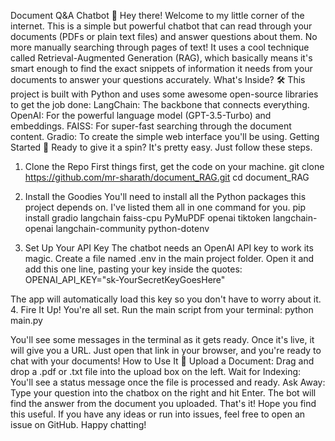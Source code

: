 Document Q&A Chatbot 🧠
Hey there! Welcome to my little corner of the internet. This is a simple but powerful chatbot that can read through your documents (PDFs or plain text files) and answer questions about them. No more manually searching through pages of text!
It uses a cool technique called Retrieval-Augmented Generation (RAG), which basically means it's smart enough to find the exact snippets of information it needs from your documents to answer your questions accurately.
What's Inside? 🛠️
This project is built with Python and uses some awesome open-source libraries to get the job done:
LangChain: The backbone that connects everything.
OpenAI: For the powerful language model (GPT-3.5-Turbo) and embeddings.
FAISS: For super-fast searching through the document content.
Gradio: To create the simple web interface you'll be using.
Getting Started 🚀
Ready to give it a spin? It's pretty easy. Just follow these steps.
1. Clone the Repo
First things first, get the code on your machine.
git clone https://github.com/mr-sharath/document_RAG.git
cd document_RAG


2. Install the Goodies
You'll need to install all the Python packages this project depends on. I've listed them all in one command for you.
pip install gradio langchain faiss-cpu PyMuPDF openai tiktoken langchain-openai langchain-community python-dotenv


3. Set Up Your API Key
The chatbot needs an OpenAI API key to work its magic.
Create a file named .env in the main project folder.
Open it and add this one line, pasting your key inside the quotes:
OPENAI_API_KEY="sk-YourSecretKeyGoesHere"


The app will automatically load this key so you don't have to worry about it.
4. Fire It Up!
You're all set. Run the main script from your terminal:
python main.py


You'll see some messages in the terminal as it gets ready. Once it's live, it will give you a URL. Just open that link in your browser, and you're ready to chat with your documents!
How to Use It 💬
Upload a Document: Drag and drop a .pdf or .txt file into the upload box on the left.
Wait for Indexing: You'll see a status message once the file is processed and ready.
Ask Away: Type your question into the chatbox on the right and hit Enter. The bot will find the answer from the document you uploaded.
That's it! Hope you find this useful. If you have any ideas or run into issues, feel free to open an issue on GitHub.
Happy chatting!
